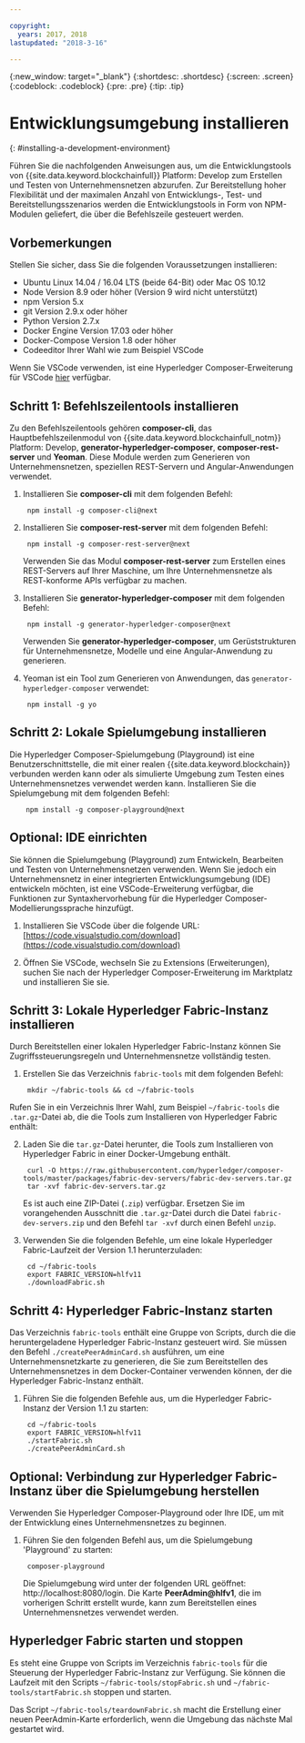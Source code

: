 ```yaml
---

copyright:
  years: 2017, 2018
lastupdated: "2018-3-16"

---
```


{:new_window: target="_blank"}
{:shortdesc: .shortdesc}
{:screen: .screen}
{:codeblock: .codeblock}
{:pre: .pre}
{:tip: .tip}

# Entwicklungsumgebung installieren
{: #installing-a-development-environment}

Führen Sie die nachfolgenden Anweisungen aus, um die Entwicklungstools von {{site.data.keyword.blockchainfull}} Platform: Develop zum Erstellen und Testen von Unternehmensnetzen abzurufen. Zur Bereitstellung hoher Flexibilität und der maximalen Anzahl von Entwicklungs-, Test- und Bereitstellungsszenarios werden die Entwicklungstools in Form von NPM-Modulen geliefert, die über die Befehlszeile gesteuert werden.

## Vorbemerkungen

Stellen Sie sicher, dass Sie die folgenden Voraussetzungen installieren:

- Ubuntu Linux 14.04 / 16.04 LTS (beide 64-Bit) oder Mac OS 10.12
- Node Version 8.9 oder höher (Version 9 wird nicht unterstützt)
- npm Version 5.x
- git Version 2.9.x oder höher
- Python Version 2.7.x
- Docker Engine Version 17.03 oder höher
- Docker-Compose Version 1.8 oder höher
- Codeeditor Ihrer Wahl wie zum Beispiel VSCode

Wenn Sie VSCode verwenden, ist eine Hyperledger Composer-Erweiterung für VSCode [hier](https://marketplace.visualstudio.com/items?itemName=HyperledgerComposer.composer-support-client) verfügbar.


## Schritt 1: Befehlszeilentools installieren

Zu den Befehlszeilentools gehören **composer-cli**, das Hauptbefehlszeilenmodul von {{site.data.keyword.blockchainfull_notm}} Platform: Develop, **generator-hyperledger-composer**, **composer-rest-server** und **Yeoman**. Diese Module werden zum Generieren von Unternehmensnetzen, speziellen REST-Servern und Angular-Anwendungen verwendet.

1. Installieren Sie **composer-cli** mit dem folgenden Befehl:

        npm install -g composer-cli@next

2. Installieren Sie **composer-rest-server** mit dem folgenden Befehl:

        npm install -g composer-rest-server@next

    Verwenden Sie das Modul **composer-rest-server** zum Erstellen eines REST-Servers auf Ihrer Maschine, um Ihre Unternehmensnetze als REST-konforme APIs verfügbar zu machen.

3. Installieren Sie **generator-hyperledger-composer** mit dem folgenden Befehl:

        npm install -g generator-hyperledger-composer@next

    Verwenden Sie **generator-hyperledger-composer**, um Gerüststrukturen für Unternehmensnetze, Modelle und eine Angular-Anwendung zu generieren.

4. Yeoman ist ein Tool zum Generieren von Anwendungen, das `generator-hyperledger-composer` verwendet:

        npm install -g yo

## Schritt 2: Lokale Spielumgebung installieren

Die Hyperledger Composer-Spielumgebung (Playground) ist eine Benutzerschnittstelle, die mit einer realen {{site.data.keyword.blockchain}} verbunden werden kann oder als simulierte Umgebung zum Testen eines Unternehmensnetzes verwendet werden kann. Installieren Sie die Spielumgebung mit dem folgenden Befehl:

        npm install -g composer-playground@next

## Optional: IDE einrichten

Sie können die Spielumgebung (Playground) zum Entwickeln, Bearbeiten und Testen von Unternehmensnetzen verwenden. Wenn Sie jedoch ein Unternehmensnetz in einer integrierten Entwicklungsumgebung (IDE) entwickeln möchten, ist eine VSCode-Erweiterung verfügbar, die Funktionen zur Syntaxhervorhebung für die Hyperledger Composer-Modellierungssprache hinzufügt.

1. Installieren Sie VSCode über die folgende URL: [https://code.visualstudio.com/download](https://code.visualstudio.com/download)

2. Öffnen Sie VSCode, wechseln Sie zu Extensions (Erweiterungen), suchen Sie nach der Hyperledger Composer-Erweiterung im Marktplatz und installieren Sie sie.

## Schritt 3: Lokale Hyperledger Fabric-Instanz installieren

Durch Bereitstellen einer lokalen Hyperledger Fabric-Instanz können Sie Zugriffssteuerungsregeln und Unternehmensnetze vollständig testen.

1. Erstellen Sie das Verzeichnis `fabric-tools` mit dem folgenden Befehl:

        mkdir ~/fabric-tools && cd ~/fabric-tools

Rufen Sie in ein Verzeichnis Ihrer Wahl, zum Beispiel `~/fabric-tools` die `.tar.gz`-Datei ab, die die Tools zum Installieren von Hyperledger Fabric enthält:

2. Laden Sie die `tar.gz`-Datei herunter, die Tools zum Installieren von Hyperledger Fabric in einer Docker-Umgebung enthält.

        curl -O https://raw.githubusercontent.com/hyperledger/composer-tools/master/packages/fabric-dev-servers/fabric-dev-servers.tar.gz
        tar -xvf fabric-dev-servers.tar.gz

    Es ist auch eine ZIP-Datei (`.zip`) verfügbar. Ersetzen Sie im vorangehenden Ausschnitt die `.tar.gz`-Datei durch die Datei `fabric-dev-servers.zip` und den Befehl `tar -xvf` durch einen Befehl `unzip`.

3. Verwenden Sie die folgenden Befehle, um eine lokale Hyperledger Fabric-Laufzeit der Version 1.1 herunterzuladen:

        cd ~/fabric-tools
        export FABRIC_VERSION=hlfv11
        ./downloadFabric.sh

## Schritt 4: Hyperledger Fabric-Instanz starten

Das Verzeichnis `fabric-tools` enthält eine Gruppe von Scripts, durch die die heruntergeladene Hyperledger Fabric-Instanz gesteuert wird. Sie müssen den Befehl `./createPeerAdminCard.sh` ausführen, um eine Unternehmensnetzkarte zu generieren, die Sie zum Bereitstellen des Unternehmensnetzes in dem Docker-Container verwenden können, der die Hyperledger Fabric-Instanz enthält.

1. Führen Sie die folgenden Befehle aus, um die Hyperledger Fabric-Instanz der Version 1.1 zu starten:

        cd ~/fabric-tools
        export FABRIC_VERSION=hlfv11
        ./startFabric.sh
        ./createPeerAdminCard.sh

## Optional: Verbindung zur Hyperledger Fabric-Instanz über die Spielumgebung herstellen

Verwenden Sie Hyperledger Composer-Playground oder Ihre IDE, um mit der Entwicklung eines Unternehmensnetzes zu beginnen.

1. Führen Sie den folgenden Befehl aus, um die Spielumgebung 'Playground' zu starten:

        composer-playground

    Die Spielumgebung wird unter der folgenden URL geöffnet: http://localhost:8080/login. Die Karte **PeerAdmin@hlfv1**, die im vorherigen Schritt erstellt wurde, kann zum Bereitstellen eines Unternehmensnetzes verwendet werden.


## Hyperledger Fabric starten und stoppen

Es steht eine Gruppe von Scripts im Verzeichnis `fabric-tools` für die Steuerung der Hyperledger Fabric-Instanz zur Verfügung. Sie können die Laufzeit mit den Scripts `~/fabric-tools/stopFabric.sh` und `~/fabric-tools/startFabric.sh` stoppen und starten.

Das Script `~/fabric-tools/teardownFabric.sh` macht die Erstellung einer neuen PeerAdmin-Karte erforderlich, wenn die Umgebung das nächste Mal gestartet wird. 
